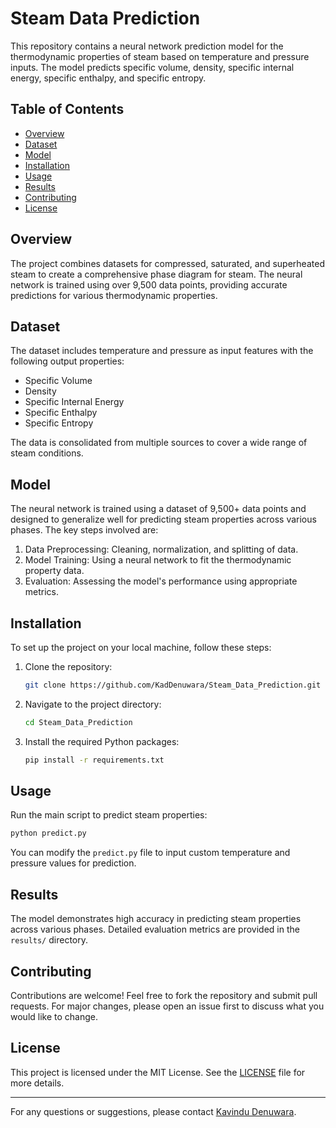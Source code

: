 # Steam Data Prediction

This repository contains a neural network prediction model for the thermodynamic properties of steam based on temperature and pressure inputs. The model predicts specific volume, density, specific internal energy, specific enthalpy, and specific entropy.

## Table of Contents

- [Overview](#overview)
- [Dataset](#dataset)
- [Model](#model)
- [Installation](#installation)
- [Usage](#usage)
- [Results](#results)
- [Contributing](#contributing)
- [License](#license)

## Overview

The project combines datasets for compressed, saturated, and superheated steam to create a comprehensive phase diagram for steam. The neural network is trained using over 9,500 data points, providing accurate predictions for various thermodynamic properties.

## Dataset

The dataset includes temperature and pressure as input features with the following output properties:

- Specific Volume
- Density
- Specific Internal Energy
- Specific Enthalpy
- Specific Entropy

The data is consolidated from multiple sources to cover a wide range of steam conditions.

## Model

The neural network is trained using a dataset of 9,500+ data points and designed to generalize well for predicting steam properties across various phases. The key steps involved are:

1. Data Preprocessing: Cleaning, normalization, and splitting of data.
2. Model Training: Using a neural network to fit the thermodynamic property data.
3. Evaluation: Assessing the model's performance using appropriate metrics.

## Installation

To set up the project on your local machine, follow these steps:

1. Clone the repository:

   ```bash
   git clone https://github.com/KadDenuwara/Steam_Data_Prediction.git
   ```

2. Navigate to the project directory:

   ```bash
   cd Steam_Data_Prediction
   ```

3. Install the required Python packages:

   ```bash
   pip install -r requirements.txt
   ```

## Usage

Run the main script to predict steam properties:

```bash
python predict.py
```

You can modify the `predict.py` file to input custom temperature and pressure values for prediction.

## Results

The model demonstrates high accuracy in predicting steam properties across various phases. Detailed evaluation metrics are provided in the `results/` directory.

## Contributing

Contributions are welcome! Feel free to fork the repository and submit pull requests. For major changes, please open an issue first to discuss what you would like to change.

## License

This project is licensed under the MIT License. See the [LICENSE](LICENSE) file for more details.

---

For any questions or suggestions, please contact [Kavindu Denuwara](https://github.com/KadDenuwara).


